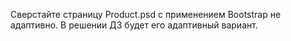 Сверстайте страницу Product.psd с применением Bootstrap не адаптивно. В решении ДЗ будет его адаптивный вариант.